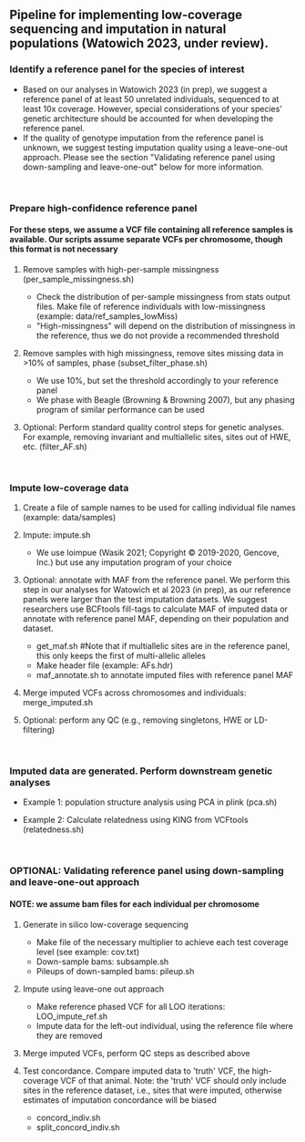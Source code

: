 ## Pipeline for implementing low-coverage sequencing and imputation in natural populations (Watowich 2023, under review). 


### Identify a reference panel for the species of interest
* Based on our analyses in Watowich 2023 (in prep), we suggest a reference panel of at least 50 unrelated individuals, sequenced to at least 10x coverage. However, special considerations of your species' genetic architecture should be accounted for when developing the reference panel.
* If the quality of genotype imputation from the reference panel is unknown, we suggest testing imputation quality using a leave-one-out approach. Please see the section "Validating reference panel using down-sampling and leave-one-out" below for more information. 
</br>

### Prepare high-confidence reference panel
#### For these steps, we assume a VCF file containing all reference samples is available. Our scripts assume separate VCFs per chromosome, though this format is not necessary

1. Remove samples with high-per-sample missingness (per_sample_missingness.sh)
   * Check the distribution of per-sample missingness from stats output files. Make file of reference individuals with low-missingness (example: data/ref_samples_lowMiss)
   * "High-missingness" will depend on the distribution of missingness in the reference, thus we do not provide a recommended threshold

2. Remove samples with high missingness, remove sites missing data in >10% of samples, phase (subset_filter_phase.sh)
   * We use 10%, but set the threshold accordingly to your reference panel
   * We phase with Beagle (Browning & Browning 2007), but any phasing program of similar performance can be used

3. Optional: Perform standard quality control steps for genetic analyses. For example, removing invariant and multiallelic sites, sites out of HWE, etc. (filter_AF.sh)
</br>

### Impute low-coverage data
1. Create a file of sample names to be used for calling individual file names (example: data/samples)

2. Impute: impute.sh
   * We use loimpue (Wasik 2021; Copyright © 2019-2020, Gencove, Inc.) but use any imputation program of your choice

4. Optional: annotate with MAF from the reference panel. We perform this step in our analyses for Watowich et al 2023 (in prep), as our reference panels were larger than the test imputation datasets. We suggest researchers use BCFtools fill-tags to calculate MAF of imputed data or annotate with reference panel MAF, depending on their population and dataset.
   * get_maf.sh #Note that if multiallelic sites are in the reference panel, this only keeps the first of multi-allelic alleles
   * Make header file (example: AFs.hdr)
   * maf_annotate.sh to annotate imputed files with reference panel MAF

5. Merge imputed VCFs across chromosomes and individuals: merge_imputed.sh

6. Optional: perform any QC (e.g., removing singletons, HWE or LD-filtering)
</br>

### Imputed data are generated. Perform downstream genetic analyses
* Example 1: population structure analysis using PCA in plink (pca.sh)

* Example 2: Calculate relatedness using KING from VCFtools (relatedness.sh)
</br>

### OPTIONAL: Validating reference panel using down-sampling and leave-one-out approach
#### NOTE: we assume bam files for each individual per chromosome

1. Generate in silico low-coverage sequencing
   * Make file of the necessary multiplier to achieve each test coverage level (see example: cov.txt)
   * Down-sample bams: subsample.sh
   * Pileups of down-sampled bams: pileup.sh

2. Impute using leave-one out approach
   * Make reference phased VCF for all LOO iterations: LOO_impute_ref.sh
   * Impute data for the left-out individual, using the reference file where they are removed

3. Merge imputed VCFs, perform QC steps as described above

4. Test concordance. Compare imputed data to 'truth' VCF, the high-coverage VCF of that animal. Note: the 'truth' VCF should only include sites in the reference dataset, i.e., sites that were imputed, otherwise estimates of imputation concordance will be biased
   * concord_indiv.sh
   * split_concord_indiv.sh
